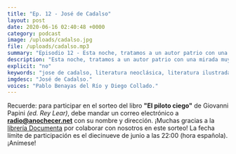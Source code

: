 ```yaml
---
title: "Ep. 12 - José de Cadalso"
layout: post
date: 2020-06-16 02:40:48 +0000
category: podcast
image: /uploads/cadalso.jpg
file: /uploads/cadalso.mp3
summary: "Episodio 12 - Esta noche, tratamos a un autor patrio con una mirada muy europea."
description: "Esta noche, tratamos a un autor patrio con una mirada muy europea. Neoclásico intenso, pero también con corazón romántico. Además, sorteamos el libro El piloto ciego de Giovanni Papini, sobre el que hablamos en el cuarto episodio del programa."
explicit: "no"
keywords: "jose de cadalso, literatura neoclásica, literatura ilustrada, siglo XVIII"
imgdesc: "José de Cadalso."
voices: "Pablo Benayas del Río y Diego Collado."
---
```


Recuerde: para participar en el sorteo del libro **"El piloto ciego"** de Giovanni Papini *(ed. Rey Lear)*, debe mandar un correo electrónico a **[<i class="icon-mail"></i> radio@anochecer.net](mailto:radio@anochecer.net)** con su nombre y dirección. ¡Muchas gracias a la [librería Documenta](https://www.documenta-bcn.com/) por colaborar con nosotros en este sorteo! La fecha límite de participación es el diecinueve de junio a las 22:00 (hora española). ¡Anímese!
